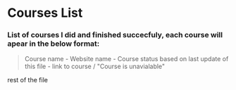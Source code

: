 # Courses List
### List of courses I did and finished succecfuly, each course will apear in the below format:
> Course name - Website name - Course status based on last update of this file - link to course / "Course is unavialable"



rest of the file
